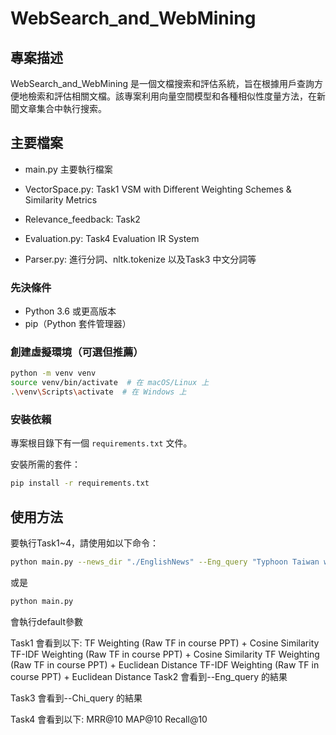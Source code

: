 # WebSearch_and_WebMining

## 專案描述
WebSearch_and_WebMining 是一個文檔搜索和評估系統，旨在根據用戶查詢方便地檢索和評估相關文檔。該專案利用向量空間模型和各種相似性度量方法，在新聞文章集合中執行搜索。

## 主要檔案
- main.py 主要執行檔案
- VectorSpace.py: Task1 VSM with Different Weighting Schemes & Similarity Metrics
- Relevance_feedback: Task2
- Evaluation.py: Task4 Evaluation IR System

- Parser.py: 進行分詞、nltk.tokenize 以及Task3 中文分詞等

### 先決條件
- Python 3.6 或更高版本
- pip（Python 套件管理器）



### 創建虛擬環境（可選但推薦）
```bash
python -m venv venv
source venv/bin/activate  # 在 macOS/Linux 上
.\venv\Scripts\activate  # 在 Windows 上
```


### 安裝依賴
專案根目錄下有一個 `requirements.txt` 文件。

安裝所需的套件：
```bash
pip install -r requirements.txt
```


## 使用方法
要執行Task1~4，請使用如以下命令：
```bash
python main.py --news_dir "./EnglishNews" --Eng_query "Typhoon Taiwan war" --Chi_query "資安 遊戲" --base_path "./smaller_dataset"
```
或是
```bash
python main.py 
```
會執行default參數

Task1 會看到以下:
TF Weighting (Raw TF in course PPT) + Cosine Similarity
TF-IDF Weighting (Raw TF in course PPT) + Cosine Similarity
TF Weighting (Raw TF in course PPT) + Euclidean Distance
TF-IDF Weighting (Raw TF in course PPT) + Euclidean Distance
Task2 會看到--Eng_query <EnglishQuery> 的結果

Task3 會看到--Chi_query <ChineseQuery> 的結果

Task4 會看到以下:
MRR@10
MAP@10
Recall@10





